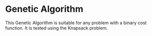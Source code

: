 # Genetic Algorithm
This Genetic Algorithm is suitable for any problem with a binary cost function. It is tested using the Knapsack problem.
